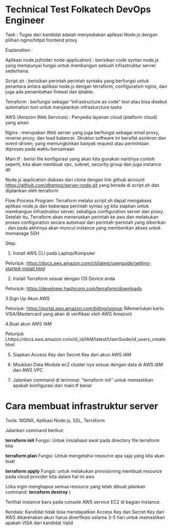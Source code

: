 # Technical Test Folkatech DevOps Engineer

Task : Tugas dari kandidat adalah menyediakan aplikasi Node.js dengan pilihan nginx/httpd frontend proxy

Explanation :

Aplikasi node.js(folder node-application) : berisikan code syntax node.js yang mempunyai fungsi untuk membangun sebuah infrastruktur server sederhana. 

Script.sh : berisikan perintah perintah syntaks yang berfungsi untuk perantara antara aplikasi node.js dengan terraform, configuration nginx, dan juga ada penambahan firewal dan iptable.  

Terraform : berfungsi sebagai “infrastructure as code” tool atau bisa disebut automation tool untuk menjalankan infrasturcture tasks

AWS (Amazon Web Services) : Penyedia layanan cloud (platform cloud) yang aman

Nginx : merupakan Web server yang juga berfungsi sebagai email proxy, reverse proxy, dan load balancer. Struktur software ini bersifat asinkron dan event-driven; yang memungkinkan banyak request atau permintaan diproses pada waktu bersamaan

Main.tf : berisi file konfigurasi yang akan kita gunakan nantinya contoh seperti, kita akan membuat vpc, subnet, security group dan juga instance dll

Node.js application diakses dari clone dengan link github account https://github.com/dhemoz/server-node.git yang berada di script.sh dan dijalankan oleh terraform

Flow Process Program:
Terraform melalui script.sh dapat mengakses aplikasi node.js dan beberapa perintah syntax yg kita siapkan untuk membangun infrastruktur server, sekaligus configuration server dan proxy. Setelah itu, Terraform akan meneruskan perintah ke aws dan melakukan proses configuration secara automasi dari perintah-perintah yang diberikan . dan pada akhirnya akan muncul instance yang memberikan akses untuk memanage SSH

Step:

1. Install AWS CLI pada Laptop/Komputer

Petunjuk: https://docs.aws.amazon.com/cli/latest/userguide/getting-started-install.html

2. Install Terraform sesuai dengan OS Device anda

Petunjuk: https://developer.hashicorp.com/terraform/downloads

  3.Sign Up Akun AWS

Petunjuk: https://portal.aws.amazon.com/billing/signup
  (Memerlukan kartu VISA/Mastercard yang akan di verifikasi oleh AWS Amazon)
  
  4.Buat akun AWS IAM

Petunjuk Lhttps://docs.aws.amazon.com/id_id/IAM/latest/UserGuide/id_users_create.html

5. Siapkan Access Key dan Secret Key dari akun AWS IAM

6. Msukkan Data Module ec2 cluster nya sesuai dengan data di AWS IAM dan AWS VPC

7. Jalankan command di teriminal: "terraform init" untuk memastikan apakah konfigurasi dari main.tf benar
 
# Cara membuat infrastruktur server 
Tools: NGINX, Aplikasi Node.js, SSL, Terraform

Jalankan command berikut:

**terraform init**
Fungsi: Untuk inisialisasi awal pada directory file terraform kita

**terraform plan**
Fungsi: Untuk mengetahui resource apa saja yang kita akan buat 

**terraform apply**
Fungsi: untuk melakukan provisioning membuat resource pada cloud provider kita dalam hal ini aws

(Jika ingin menghapus semua resource yang telah dibuat jalankan command: **terraform destroy** )

Terlihat instance baru pada console AWS service EC2 di bagian Instance.

Kendala: Kandidat tidak bisa mendapatkan Access Key dan Secret Key dari AWS dikarenakan akun harus diverfikasi selama 3-5 hari untuk memastikan apakah VISA dari kandidat Valid
